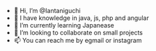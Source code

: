 - 👋 Hi, I’m @Iantaniguchi
- 👀 I have knowledge in java, js, php and angular
- 🌱 I’m currently learning Japanease
- 💞️ I’m looking to collaborate on small projects
- 📫 You can reach me by egmail or instagram

<!---
Iantaniguchi/Iantaniguchi is a ✨ special ✨ repository because its `README.md` (this file) appears on your GitHub profile.
You can click the Preview link to take a look at your changes.
--->
